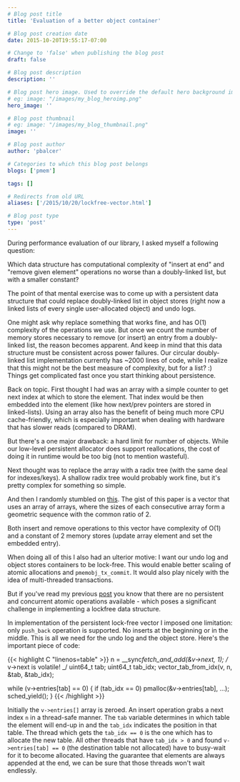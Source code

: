 ```yaml
---
# Blog post title
title: 'Evaluation of a better object container'

# Blog post creation date
date: 2015-10-20T19:55:17-07:00

# Change to 'false' when publishing the blog post
draft: false

# Blog post description
description: ''

# Blog post hero image. Used to override the default hero background image.
# eg: image: "/images/my_blog_heroimg.png"
hero_image: ''

# Blog post thumbnail
# eg: image: "/images/my_blog_thumbnail.png"
image: ''

# Blog post author
author: 'pbalcer'

# Categories to which this blog post belongs
blogs: ['pmem']

tags: []

# Redirects from old URL
aliases: ['/2015/10/20/lockfree-vector.html']

# Blog post type
type: 'post'
---
```


During performance evaluation of our library, I asked myself a following
question:

Which data structure has computational complexity of "insert at end" and "remove
given element" operations no worse than a doubly-linked list, but with a smaller
constant?

The point of that mental exercise was to come up with a persistent data
structure that could replace doubly-linked list in object stores
(right now a linked lists of every single user-allocated object) and undo logs.

One might ask why replace something that works fine, and has O(1) complexity of
the operations we use. But once we count the number of memory stores necessary
to remove (or insert) an entry from a doubly-linked list, the reason becomes
apparent. And keep in mind that this data structure must be consistent across
power failures. Our circular doubly-linked list implementation currently has
~2000 lines of code, while I realize that this might not be the best measure of
complexity, but for a list? :) Things get complicated fast once you start
thinking about persistence.

Back on topic. First thought I had was an array with a simple counter to get
next index at which to store the element. That index would be then embedded
into the element (like how next/prev pointers are stored in linked-lists).
Using an array also has the benefit of being much more CPU cache-friendly, which
is especially important when dealing with hardware that has slower reads (compared
to DRAM).

But there's a one major drawback: a hard limit for number of objects. While our
low-level persistent allocator does support reallocations, the cost of doing
it in runtime would be too big (not to mention wasteful).

Next thought was to replace the array with a radix tree (with the same deal for
indexes/keys). A shallow radix tree would probably work fine, but it's pretty
complex for something so simple.

And then I randomly stumbled on
[this](http://www.stroustrup.com/lock-free-vector.pdf). The gist of this paper
is a vector that uses an array of arrays, where the sizes of each consecutive
array form a geometric sequence with the common ratio of 2.

Both insert and remove operations to this vector have complexity of O(1) and
a constant of 2 memory stores (update array element and set the embedded entry).

When doing all of this I also had an ulterior motive: I want our undo log and
object stores containers to be lock-free. This would enable better scaling of
atomic allocations and `pmemobj_tx_commit`. It would also play nicely
with the idea of multi-threaded transactions.

But if you've read my previous [post](/blog/2015/09/challenges-of-multi-threaded-transactions/) you know
that there are no persistent and concurrent atomic operations available - which
poses a significant challenge in implementing a lockfree data structure.

In implementation of the persistent lock-free vector I imposed one limitation:
only `push_back` operation is supported. No inserts at the beginning
or in the middle. This is all we need for the undo log and the object store.
Here's the important piece of code:

{{< highlight C "linenos=table" >}}
n = \_\_sync*fetch_and_add(&v->next, 1); /* v->next is volatile! \_/
uint64_t tab;
uint64_t tab_idx;
vector_tab_from_idx(v, n, &tab, &tab_idx);

while (v->entries[tab] == 0) {
if (tab_idx == 0)
pmalloc(&v->entries[tab], ...);
sched_yield();
}
{{< /highlight >}}

Initially the `v->entries[]` array is zeroed. An insert operation grabs a next
index `n` in a thread-safe manner. The `tab` variable determines in which
table the element will end-up in and the `tab_idx` indicates the position in that
table. The thread which gets the `tab_idx == 0` is the one which has
to allocate the new table. All other threads that have `tab_idx > 0` and found
`v->entries[tab] == 0` (the destination table not allocated) have to busy-wait
for it to become allocated. Having the guarantee that elements are always
appended at the end, we can be sure that those threads won't wait endlessly.
